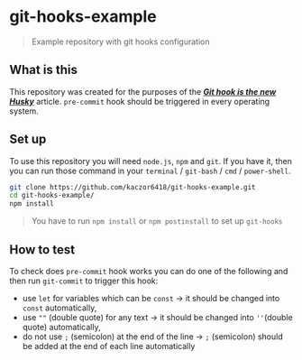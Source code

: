 # git-hooks-example

>Example repository with git hooks configuration

## What is this

This repository was created for the purposes of the [***Git hook is the new Husky***](https://dev.to/krzysztofkaczy9/do-you-really-need-husky-247b) article.
`pre-commit` hook should be triggered in every operating system.

## Set up

To use this repository you will need `node.js`, `npm` and `git`. If you have it, then you can run those command in your `terminal` / `git-bash` / `cmd` / `power-shell`.

```bash
git clone https://github.com/kaczor6418/git-hooks-example.git
cd git-hooks-example/
npm install
```

>You have to run `npm install` or `npm postinstall` to set up `git-hooks`

## How to test

To check does `pre-commit` hook works you can do one of the following and then run `git-commit` to trigger this hook:
 - use `let` for variables which can be `const` → it should be changed into `const` automatically,
 - use `""` (double quote) for any text → it should be changed into `''`(double quote) automatically,
 - do not use `;` (semicolon) at the end of the line → `;` (semicolon) should be added at the end of each line automatically
